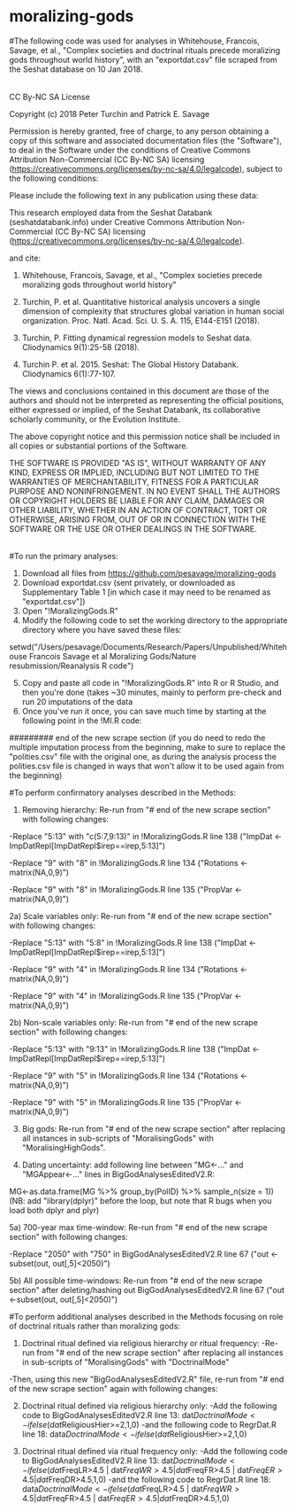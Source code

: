 # moralizing-gods

#The following code was used for analyses in Whitehouse, Francois, Savage, et al., "Complex societies and doctrinal rituals precede moralizing gods throughout world history", with an "exportdat.csv" file scraped from the Seshat database on 10 Jan 2018.

######
CC By-NC SA License

Copyright (c) 2018 Peter Turchin and Patrick E. Savage

Permission is hereby granted, free of charge, to any person obtaining a copy
of this software and associated documentation files (the "Software"), to deal
in the Software under the conditions of Creative Commons Attribution Non-Commercial (CC By-NC SA) licensing (https://creativecommons.org/licenses/by-nc-sa/4.0/legalcode), subject to the following conditions:

Please include the following text in any publication using these data:

This research employed data from the Seshat Databank (seshatdatabank.info) under Creative Commons Attribution Non-Commercial (CC By-NC SA) licensing (https://creativecommons.org/licenses/by-nc-sa/4.0/legalcode).

and cite:

1) Whitehouse, Francois, Savage, et al., "Complex societies precede moralizing gods throughout world history"

2) Turchin, P. et al. Quantitative historical analysis uncovers a single dimension of complexity that structures global variation in human social organization. Proc. Natl. Acad. Sci. U. S. A. 115, E144-E151 (2018).

3) Turchin, P. Fitting dynamical regression models to Seshat data. Cliodynamics 9(1):25-58 (2018).

4) Turchin P. et al. 2015. Seshat: The Global History Databank. Cliodynamics 6(1):77-107. 

The views and conclusions contained in this document are those of the authors and should not be interpreted as representing the official positions, either expressed or implied, of the Seshat Databank, its collaborative scholarly community, or the Evolution Institute.

The above copyright notice and this permission notice shall be included in all
copies or substantial portions of the Software.

THE SOFTWARE IS PROVIDED "AS IS", WITHOUT WARRANTY OF ANY KIND, EXPRESS OR
IMPLIED, INCLUDING BUT NOT LIMITED TO THE WARRANTIES OF MERCHANTABILITY,
FITNESS FOR A PARTICULAR PURPOSE AND NONINFRINGEMENT. IN NO EVENT SHALL THE
AUTHORS OR COPYRIGHT HOLDERS BE LIABLE FOR ANY CLAIM, DAMAGES OR OTHER
LIABILITY, WHETHER IN AN ACTION OF CONTRACT, TORT OR OTHERWISE, ARISING FROM,
OUT OF OR IN CONNECTION WITH THE SOFTWARE OR THE USE OR OTHER DEALINGS IN THE
SOFTWARE.
######

#To run the primary analyses:
1) Download all files from https://github.com/pesavage/moralizing-gods
2) Download exportdat.csv (sent privately, or downloaded as Supplementary Table 1 [in which case it may need to be renamed as "exportdat.csv"])
3) Open "!MoralizingGods.R"
4) Modify the following code to set the working directory to the appropriate directory where you have saved these files:

setwd("/Users/pesavage/Documents/Research/Papers/Unpublished/Whitehouse Francois Savage et al Moralizing Gods/Nature resubmission/Reanalysis R code")

5) Copy and paste all code in "!MoralizingGods.R" into R or R Studio, and then you're done (takes ~30 minutes, mainly to perform pre-check and run 20 imputations of the data
6) Once you've run it once, you can save much time by starting at the following point in the !MI.R code:

######### end of the new scrape section
(if you do need to redo the multiple imputation process from the beginning, make to sure to replace the "polities.csv" file with the original one, as during the analysis process the polities.csv file is changed in ways that won't allow it to be used again from the beginning)

#To perform confirmatory analyses described in the Methods:
1) Removing hierarchy: 
Re-run from "# end of the new scrape section" with following changes:

-Replace "5:13" with "c(5:7,9:13)" in !MoralizingGods.R line 138 ("ImpDat <- ImpDatRepl[ImpDatRepl$irep==irep,5:13]")

-Replace "9" with "8" in !MoralizingGods.R line 134 ("Rotations <- matrix(NA,0,9)")

-Replace "9" with "8" in !MoralizingGods.R line 135 ("PropVar <- matrix(NA,0,9)")

2a) Scale variables only:
Re-run from "# end of the new scrape section" with following changes:

-Replace "5:13" with "5:8" in !MoralizingGods.R line 138 ("ImpDat <- ImpDatRepl[ImpDatRepl$irep==irep,5:13]")

-Replace "9" with "4" in !MoralizingGods.R line 134 ("Rotations <- matrix(NA,0,9)")

-Replace "9" with "4" in !MoralizingGods.R line 135 ("PropVar <- matrix(NA,0,9)")

2b) Non-scale variables only:
Re-run from "# end of the new scrape section" with following changes:

-Replace "5:13" with "9:13" in !MoralizingGods.R line 138 ("ImpDat <- ImpDatRepl[ImpDatRepl$irep==irep,5:13]")

-Replace "9" with "5" in !MoralizingGods.R line 134 ("Rotations <- matrix(NA,0,9)")

-Replace "9" with "5" in !MoralizingGods.R line 135 ("PropVar <- matrix(NA,0,9)")

3) Big gods:
Re-run from "# end of the new scrape section" after replacing all instances in sub-scripts of "MoralisingGods" with "MoralisingHighGods". 

4) Dating uncertainty:
add following line between "MG<-..." and "MGAppear<-..." lines in BigGodAnalysesEditedV2.R: 

MG<-as.data.frame(MG %>% group_by(PolID) %>% sample_n(size = 1)) 
(NB: add "library(dplyr)" before the loop, but note that R bugs when you load both dplyr and plyr)

5a) 700-year max time-window:
Re-run from "# end of the new scrape section" with following changes:

-Replace "2050" with "750" in BigGodAnalysesEditedV2.R line 67 ("out <-subset(out, out[,5]<2050)")

5b) All possible time-windows:
Re-run from "# end of the new scrape section" after deleting/hashing out BigGodAnalysesEditedV2.R line 67 ("out <-subset(out, out[,5]<2050)")

#To perform additional analyses described in the Methods focusing on role of doctrinal rituals rather than moralizing gods:

1) Doctrinal ritual defined via religious hierarchy or ritual frequency:
-Re-run from "# end of the new scrape section" after replacing all instances in sub-scripts of "MoralisingGods" with "DoctrinalMode"

-Then, using this new "BigGodAnalysesEditedV2.R" file, re-run from "# end of the new scrape section" again with following changes:

2) Doctrinal ritual defined via religious hierarchy only:
-Add the following code to BigGodAnalysesEditedV2.R line 13:
dat$DoctrinalMode<-ifelse(dat$ReligiousHier>=2,1,0)
-and the following code to RegrDat.R line 18:
data$DoctrinalMode<-ifelse(dat$ReligiousHier>=2,1,0) 


3) Doctrinal ritual defined via ritual frequency only:
-Add the following code to BigGodAnalysesEditedV2.R line 13:
dat$DoctrinalMode<-ifelse(dat$FreqLR>4.5 | dat$FreqWR>4.5 | dat$FreqFR>4.5 | dat$FreqER>4.5 | dat$FreqDR>4.5,1,0)
-and the following code to RegrDat.R line 18:
data$DoctrinalMode<-ifelse(dat$FreqLR>4.5 | dat$FreqWR>4.5 | dat$FreqFR>4.5 | dat$FreqER>4.5 | dat$FreqDR>4.5,1,0) 
